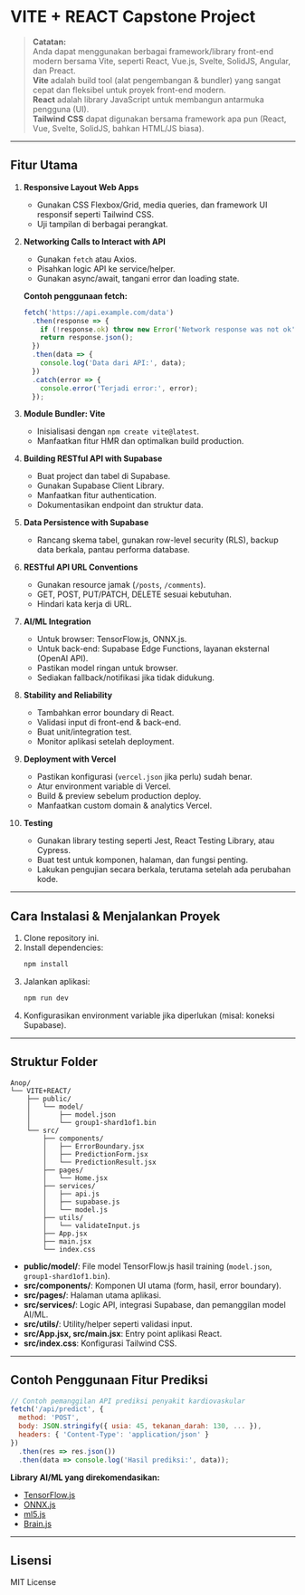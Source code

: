 # VITE + REACT Capstone Project

> **Catatan:**  
> Anda dapat menggunakan berbagai framework/library front-end modern bersama Vite, seperti React, Vue.js, Svelte, SolidJS, Angular, dan Preact.  
> **Vite** adalah build tool (alat pengembangan & bundler) yang sangat cepat dan fleksibel untuk proyek front-end modern.  
> **React** adalah library JavaScript untuk membangun antarmuka pengguna (UI).  
> **Tailwind CSS** dapat digunakan bersama framework apa pun (React, Vue, Svelte, SolidJS, bahkan HTML/JS biasa).

---

## Fitur Utama

1. **Responsive Layout Web Apps**  
   - Gunakan CSS Flexbox/Grid, media queries, dan framework UI responsif seperti Tailwind CSS.
   - Uji tampilan di berbagai perangkat.

2. **Networking Calls to Interact with API**  
   - Gunakan `fetch` atau Axios.
   - Pisahkan logic API ke service/helper.
   - Gunakan async/await, tangani error dan loading state.

   **Contoh penggunaan fetch:**
   ```js
   fetch('https://api.example.com/data')
     .then(response => {
       if (!response.ok) throw new Error('Network response was not ok');
       return response.json();
     })
     .then(data => {
       console.log('Data dari API:', data);
     })
     .catch(error => {
       console.error('Terjadi error:', error);
     });
   ```

3. **Module Bundler: Vite**  
   - Inisialisasi dengan `npm create vite@latest`.
   - Manfaatkan fitur HMR dan optimalkan build production.

4. **Building RESTful API with Supabase**  
   - Buat project dan tabel di Supabase.
   - Gunakan Supabase Client Library.
   - Manfaatkan fitur authentication.
   - Dokumentasikan endpoint dan struktur data.

5. **Data Persistence with Supabase**  
   - Rancang skema tabel, gunakan row-level security (RLS), backup data berkala, pantau performa database.

6. **RESTful API URL Conventions**  
   - Gunakan resource jamak (`/posts`, `/comments`).
   - GET, POST, PUT/PATCH, DELETE sesuai kebutuhan.
   - Hindari kata kerja di URL.

7. **AI/ML Integration**  
   - Untuk browser: TensorFlow.js, ONNX.js.
   - Untuk back-end: Supabase Edge Functions, layanan eksternal (OpenAI API).
   - Pastikan model ringan untuk browser.
   - Sediakan fallback/notifikasi jika tidak didukung.

8. **Stability and Reliability**  
   - Tambahkan error boundary di React.
   - Validasi input di front-end & back-end.
   - Buat unit/integration test.
   - Monitor aplikasi setelah deployment.

9. **Deployment with Vercel**  
   - Pastikan konfigurasi (`vercel.json` jika perlu) sudah benar.
   - Atur environment variable di Vercel.
   - Build & preview sebelum production deploy.
   - Manfaatkan custom domain & analytics Vercel.

10. **Testing**  
    - Gunakan library testing seperti Jest, React Testing Library, atau Cypress.
    - Buat test untuk komponen, halaman, dan fungsi penting.
    - Lakukan pengujian secara berkala, terutama setelah ada perubahan kode.

---

## Cara Instalasi & Menjalankan Proyek

1. Clone repository ini.
2. Install dependencies:
   ```bash
   npm install
   ```
3. Jalankan aplikasi:
   ```bash
   npm run dev
   ```
4. Konfigurasikan environment variable jika diperlukan (misal: koneksi Supabase).

---

## Struktur Folder

```
Anop/
└── VITE+REACT/
    ├── public/
    │   └── model/
    │       ├── model.json
    │       └── group1-shard1of1.bin
    └── src/
        ├── components/
        │   ├── ErrorBoundary.jsx
        │   ├── PredictionForm.jsx
        │   └── PredictionResult.jsx
        ├── pages/
        │   └── Home.jsx
        ├── services/
        │   ├── api.js
        │   ├── supabase.js
        │   └── model.js
        ├── utils/
        │   └── validateInput.js
        ├── App.jsx
        ├── main.jsx
        └── index.css
```

- **public/model/**: File model TensorFlow.js hasil training (`model.json`, `group1-shard1of1.bin`).
- **src/components/**: Komponen UI utama (form, hasil, error boundary).
- **src/pages/**: Halaman utama aplikasi.
- **src/services/**: Logic API, integrasi Supabase, dan pemanggilan model AI/ML.
- **src/utils/**: Utility/helper seperti validasi input.
- **src/App.jsx, src/main.jsx**: Entry point aplikasi React.
- **src/index.css**: Konfigurasi Tailwind CSS.

---

## Contoh Penggunaan Fitur Prediksi

```js
// Contoh pemanggilan API prediksi penyakit kardiovaskular
fetch('/api/predict', {
  method: 'POST',
  body: JSON.stringify({ usia: 45, tekanan_darah: 130, ... }),
  headers: { 'Content-Type': 'application/json' }
})
  .then(res => res.json())
  .then(data => console.log('Hasil prediksi:', data));
```

**Library AI/ML yang direkomendasikan:**
- [TensorFlow.js](https://www.tensorflow.org/js/)
- [ONNX.js](https://github.com/microsoft/onnxjs)
- [ml5.js](https://ml5js.org/)
- [Brain.js](https://brain.js.org/)

---

## Lisensi

MIT License

